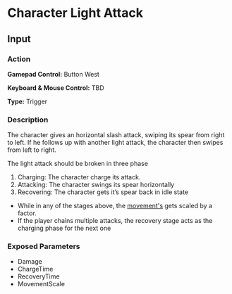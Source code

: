 # Character Light Attack

## Input

### Action

**Gamepad Control:** Button West

**Keyboard & Mouse Control:** TBD

**Type:** Trigger

### Description

The character gives an horizontal slash attack, swiping its spear from right to left. If he follows up with another light attack, the character then swipes from left to right.

The light attack should be broken in three phase
1. Charging: The character charge its attack. 
2. Attacking: The character swings its spear horizontally
2. Recovering: The character gets it’s spear back in idle state

- While in any of the stages above, the [movement's](move.md) gets scaled by a factor.
- If the player chains multiple attacks, the recovery stage acts as the charging phase for the next one

### Exposed Parameters
- Damage
- ChargeTime
- RecoveryTime
- MovementScale
